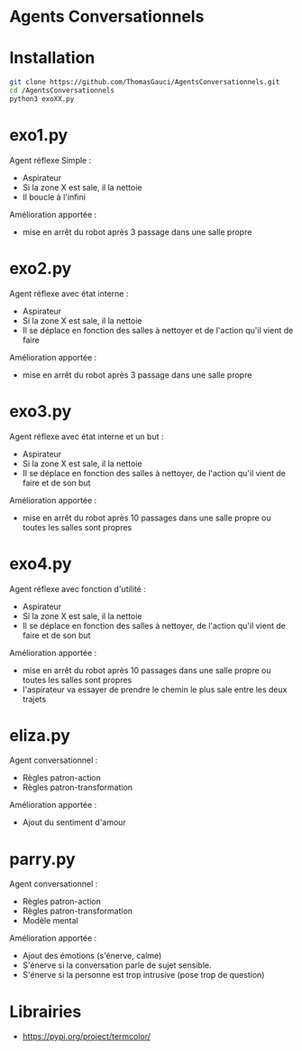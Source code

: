 #  Agents Conversationnels

# Installation
```bash
git clone https://github.com/ThomasGauci/AgentsConversationnels.git
cd /AgentsConversationnels
python3 exoXX.py
```
# exo1.py
Agent réflexe Simple :
- Aspirateur
- Si la zone X est sale, il la nettoie
- Il boucle à l'infini

Amélioration apportée :
- mise en arrêt du robot après 3 passage dans une salle propre
# exo2.py
Agent réflexe avec état interne :
- Aspirateur
- Si la zone X est sale, il la nettoie
- Il se déplace en fonction des salles à nettoyer et de l'action qu'il vient de faire

Amélioration apportée :
- mise en arrêt du robot après 3 passage dans une salle propre
# exo3.py
Agent réflexe avec état interne et un but :
- Aspirateur
- Si la zone X est sale, il la nettoie
- Il se déplace en fonction des salles à nettoyer, de l'action qu'il vient de faire et de son but

Amélioration apportée :
- mise en arrêt du robot après 10 passages dans une salle propre ou toutes les salles sont propres
# exo4.py
Agent réflexe avec fonction d'utilité :
- Aspirateur
- Si la zone X est sale, il la nettoie
- Il se déplace en fonction des salles à nettoyer, de l'action qu'il vient de faire et de son but

Amélioration apportée :
- mise en arrêt du robot après 10 passages dans une salle propre ou toutes les salles sont propres
- l'aspirateur va essayer de prendre le chemin le plus sale entre les deux trajets
# eliza.py
Agent conversationnel :
- Règles patron-action
- Règles patron-transformation

Amélioration apportée :
- Ajout du sentiment d'amour
# parry.py
Agent conversationnel :
- Règles patron-action
- Règles patron-transformation
- Modèle mental

Amélioration apportée :
- Ajout des émotions (s'énerve, calme)
- S'énerve si la conversation parle de sujet sensible.
- S'énerve si la personne est trop intrusive (pose trop de question) 
# Librairies 
 - https://pypi.org/project/termcolor/